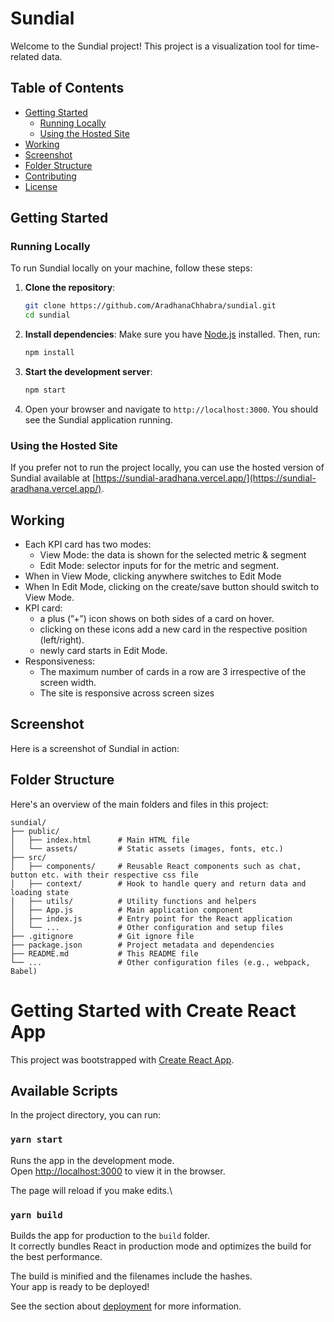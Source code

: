 # Sundial

Welcome to the Sundial project! This project is a visualization tool for time-related data.

## Table of Contents

- [Getting Started](#getting-started)
  - [Running Locally](#running-locally)
  - [Using the Hosted Site](#using-the-hosted-site)
- [Working](#working)
- [Screenshot](#screenshot)
- [Folder Structure](#folder-structure)
- [Contributing](#contributing)
- [License](#license)

## Getting Started

### Running Locally

To run Sundial locally on your machine, follow these steps:

1. **Clone the repository**:

   ```sh
   git clone https://github.com/AradhanaChhabra/sundial.git
   cd sundial
   ```

2. **Install dependencies**:
   Make sure you have [Node.js](https://nodejs.org/) installed. Then, run:

   ```sh
   npm install
   ```

3. **Start the development server**:

   ```sh
   npm start
   ```

4. Open your browser and navigate to `http://localhost:3000`. You should see the Sundial application running.

### Using the Hosted Site

If you prefer not to run the project locally, you can use the hosted version of Sundial available at [https://sundial-aradhana.vercel.app/](https://sundial-aradhana.vercel.app/).

## Working

- Each KPI card has two modes:
  - View Mode: the data is shown for the selected metric & segment
  - Edit Mode: selector inputs for for the metric and segment.
- When in View Mode, clicking anywhere switches to Edit Mode
- When In Edit Mode, clicking on the create/save button should switch to View Mode.
- KPI card:
  - a plus (”+”) icon shows on both sides of a card on hover.
  - clicking on these icons add a new card in the respective position (left/right).
  - newly card starts in Edit Mode.
- Responsiveness:
  - The maximum number of cards in a row are 3 irrespective of the screen width.
  - The site is responsive across screen sizes

## Screenshot

Here is a screenshot of Sundial in action:

## Folder Structure

Here's an overview of the main folders and files in this project:

```
sundial/
├── public/
│   ├── index.html      # Main HTML file
│   └── assets/         # Static assets (images, fonts, etc.)
├── src/
│   ├── components/     # Reusable React components such as chat, button etc. with their respective css file
│   ├── context/        # Hook to handle query and return data and loading state
│   ├── utils/          # Utility functions and helpers
│   ├── App.js          # Main application component
│   ├── index.js        # Entry point for the React application
│   └── ...             # Other configuration and setup files
├── .gitignore          # Git ignore file
├── package.json        # Project metadata and dependencies
├── README.md           # This README file
└── ...                 # Other configuration files (e.g., webpack, Babel)
```

# Getting Started with Create React App

This project was bootstrapped with [Create React App](https://github.com/facebook/create-react-app).

## Available Scripts

In the project directory, you can run:

### `yarn start`

Runs the app in the development mode.\
Open [http://localhost:3000](http://localhost:3000) to view it in the browser.

The page will reload if you make edits.\

### `yarn build`

Builds the app for production to the `build` folder.\
It correctly bundles React in production mode and optimizes the build for the best performance.

The build is minified and the filenames include the hashes.\
Your app is ready to be deployed!

See the section about [deployment](https://facebook.github.io/create-react-app/docs/deployment) for more information.
